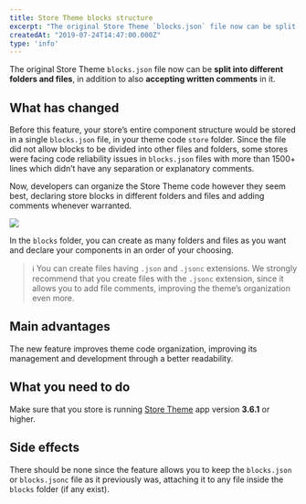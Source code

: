 ```yaml
---
title: Store Theme blocks structure
excerpt: "The original Store Theme `blocks.json` file now can be split into different folders and files, in addition to also accepting written comments in it."
createdAt: "2019-07-24T14:47:00.000Z"
type: 'info'
---
```

The original Store Theme `blocks.json` file now can be **split into different folders and files**, in addition to also **accepting written comments** in it.

## What has changed

Before this feature, your store’s entire component structure would be stored in a single `blocks.json` file, in your theme code `store` folder. Since the file did not allow blocks to be divided into other files and folders, some stores were facing code reliability issues in `blocks.json` files with more than 1500+ lines which didn’t have any separation or explanatory comments.

Now, developers can organize the Store Theme code however they seem best, declaring store blocks in different folders and files and adding comments whenever warranted.

![](https://user-images.githubusercontent.com/52087100/61823740-c187a180-ae32-11e9-9593-1f7ba16a812b.png)

In the `blocks` folder, you can create as many folders and files as you want and declare your components in an order of your choosing.

> ℹ️ You can create files having `.json` and `.jsonc` extensions. We strongly recommend that you create files with the `.jsonc` extension, since it allows you to add file comments, improving the theme’s organization even more.

## Main advantages

The new feature improves theme code organization, improving its management and development through a better readability.

## What you need to do

Make sure that you store is running [Store Theme](https://github.com/vtex-apps/store-theme) app version **3.6.1** or higher.

## Side effects

There should be none since the feature allows you to keep the `blocks.json` or `blocks.jsonc` file as it previously was, attaching it to any file inside the `blocks` folder (if any exist).
